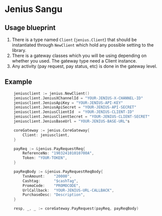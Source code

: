 # Jenius Sangu



## Usage blueprint

1. There is a type named `Client` (`jenius.Client`) that should be instantiated through `NewClient` which hold any possible setting to the library.
2. There is a gateway classes which you will be using depending on whether you used. The gateway type need a Client instance.
3. Any activity (pay request, pay status, etc) is done in the gateway level.

## Example

```go
    jeniusclient := jenius.NewClient()
    jeniusclient.JeniusXChannelId = "YOUR-JENIUS-X-CHANNEL-ID"
    jeniusclient.JeniusApiKey = "YOUR-JENIUS-API-KEY"
    jeniusclient.JeniusApiSecret = "YOUR-JENIUS-API-SECRET"
    jeniusclient.JeniusClientId  = "YOUR-JENIUS-CLIENT-ID"
    jeniusclient.JeniusClientSecret = "YOUR-JENIUS-CLIENT-SECRET"
    jeniusclient.JeniusBaseUrl = "YOUR-JENIUS-BASE-URL"s

    coreGateway := jenius.CoreGateway{
        Client: jeniusclient,
    }

    payReq := &jenius.PayRequestReq{
        ReferenceNo: "190324101010700A",
        Token: "YOUR-TOKEN",
    }

    payReqBody := &jenius.PayRequestReqBody{
        TxnAmount:    "20000",
        Cashtag:      "$cashTag",
        PromoCode:    "PROMOCODE",
        UrlCallback:  "YOUR-JENIUS-URL-CALLBACK",
        PurchaseDesc: "Description",
    }

    resp, _, _ := coreGateway.PayRequest(payReq, payReqBody)
```